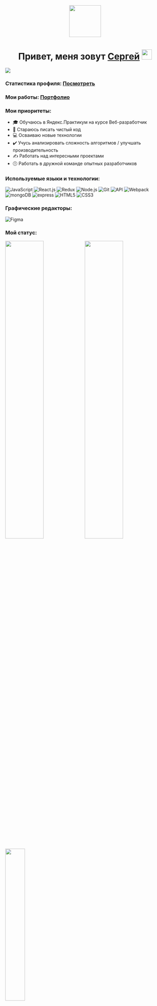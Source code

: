 <div id="header" align="center">
  <img src="https://media.giphy.com/media/M9gbBd9nbDrOTu1Mqx/giphy.gif" width="100"/>
</div>

<h1 align="center">Привет, меня зовут 
    <a href="https://vk.com/bear_74" target="_blank">Сергей</a> 
    <img src="https://github.com/blackcater/blackcater/raw/main/images/Hi.gif" height="32"/>
</h1>


<img align="center" src="https://readme-typing-svg.herokuapp.com?size=24&duration=5000&color=228B22&width=700&height=50&lines=%D0%AF+Junior+front-end+%D1%80%D0%B0%D0%B7%D1%80%D0%B0%D0%B1%D0%BE%D1%82%D1%87%D0%B8%D0%BA">

### Статистика профиля: [Посмотреть](https://metrics.lecoq.io/insights/Sergynya174)

### Мои работы: [Портфолио]()

### Мои приоритеты:
+ 🎓 Обучаюсь в Яндекс.Практикум на курсе Веб-разработчик
+ 🧼 Стараюсь писать чистый код
+ 💻 Осваиваю новые технологии
+ ✔️ Учусь анализировать сложность алгоритмов / улучшать производительность
+ ✍ Работать над интересными проектами
+ 🕕 Работать в дружной команде опытных разработчиков

### Используемые языки и технологии:
![JavaScript](https://img.shields.io/badge/-Javascript-0d1117?style=for-the-badge&logo=Javascript)
![React.js](https://img.shields.io/badge/-React.js-0d1117?style=for-the-badge&logo=React)
![Redux](https://img.shields.io/badge/-Redux-0d1117?style=for-the-badge&logo=Redux)
![Node.js](https://img.shields.io/badge/-Node.js-0d1117?style=for-the-badge&logo=Node)
![Git](https://img.shields.io/badge/-Git-0d1117?style=for-the-badge&logo=Git)
![API](https://img.shields.io/badge/-REST&#032;API-0d1117?style=for-the-badge)
![Webpack](https://img.shields.io/badge/-Webpack-0d1117?style=for-the-badge&logo=Webpack)
![mongoDB](https://img.shields.io/badge/mongoDB-0d1117?style=for-the-badge&logo=mongoDB)
![express](https://img.shields.io/badge/express-0d1117?style=for-the-badge&logo=express)
![HTML5](https://img.shields.io/badge/-HTML-0d1117?style=for-the-badge&logo=html5)
![CSS3](https://img.shields.io/badge/-CSS-0d1117?style=for-the-badge&logo=css3)

### Графические редакторы:
![Figma](https://img.shields.io/badge/-Figma-0d1117?style=for-the-badge&logo=Figma)

### Мой статус:
<div >
  <img width="49%" src="http://github-readme-streak-stats.herokuapp.com?user=Sergynya174&theme=gruvbox&date_format=M%20j%5B%2C%20Y%5D">
  <img width="49%" src="https://github-readme-stats.vercel.app/api?username=Sergynya174&theme=gruvbox">
  <img width="35%" src="https://github-profile-summary-cards.vercel.app/api/cards/repos-per-language?username=Sergynya174&theme=gruvbox">
</div>
<div>
  <img width="35%" src="https://www.codewars.com/users/Sergynya174/badges/large">
</div>

### Контакты:
### 📧 Почта: Sergynya174@yandex.ru
### 🌐 Telegram: [@SergoMatrosov174](https://t.me/SergoMatrosov174)
